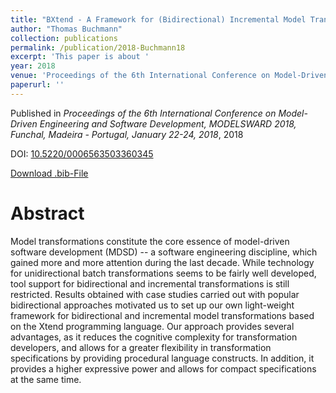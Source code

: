 ```yaml
---
title: "BXtend - A Framework for (Bidirectional) Incremental Model Transformations"
author: "Thomas Buchmann"
collection: publications
permalink: /publication/2018-Buchmann18
excerpt: 'This paper is about '
year: 2018
venue: 'Proceedings of the 6th International Conference on Model-Driven Engineering and Software Development, MODELSWARD 2018, Funchal, Madeira - Portugal, January 22-24, 2018'
paperurl: ''
---
```


Published in *Proceedings of the 6th International Conference on Model-Driven Engineering and Software Development, MODELSWARD 2018, Funchal, Madeira - Portugal, January 22-24, 2018*, 2018

DOI: [10.5220/0006563503360345](https://doi.org/10.5220/0006563503360345)

[Download .bib-File](https://tbuchmann.github.io/files/Buchmann18.bib)

Abstract
=====

Model transformations constitute the core essence of model-driven software development (MDSD) -- a software engineering discipline, which gained more and more attention during the last decade. While technology for unidirectional batch transformations seems to be fairly well developed, tool support for bidirectional and incremental transformations is still restricted. Results obtained with case studies carried out with popular bidirectional approaches motivated us to set up our own light-weight framework for bidirectional and incremental model transformations based on the Xtend programming language. Our approach provides several advantages, as it reduces the cognitive complexity for transformation developers, and allows for a greater flexibility in transformation specifications by providing procedural language constructs. In addition, it provides a higher expressive power and allows for compact specifications at the same time. 
